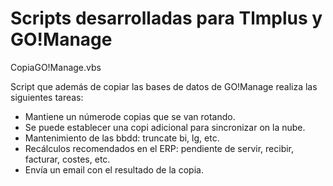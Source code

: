 # Scripts desarrolladas para Tlmplus y GO!Manage

CopiaGO!Manage.vbs
  
  Script que además de copiar las bases de datos de GO!Manage realiza las siguientes tareas:
  - Mantiene un númerode copias que se van rotando.
  - Se puede establecer una copi adicional para sincronizar on la nube.
  - Mantenimiento de las bbdd: truncate bi, lg, etc.
  - Recálculos recomendados en el ERP: pendiente de servir, recibir, facturar, costes, etc.
  - Envía un email con el resultado de la copia.

